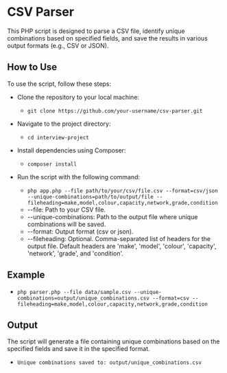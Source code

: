 # CSV Parser
This PHP script is designed to parse a CSV file, identify unique combinations based on specified fields, and save the results in various output formats (e.g., CSV or JSON).

## How to Use

To use the script, follow these steps:

- Clone the repository to your local machine:
  - `git clone https://github.com/your-username/csv-parser.git`

- Navigate to the project directory:
  - `cd interview-project`
- Install dependencies using Composer:
    - `composer install`
- Run the script with the following command:
  - `php app.php --file path/to/your/csv/file.csv --format=csv/json --unique-combinations=path/to/output/file --fileheading=make,model,colour,capacity,network,grade,condition`
  - --file: Path to your CSV file.
  - --unique-combinations: Path to the output file where unique combinations will be saved.
  - --format: Output format (csv or json).
  - --fileheading: Optional. Comma-separated list of headers for the output file. Default headers are 'make', 'model', 'colour', 'capacity', 'network', 'grade', and 'condition'.

## Example
- `php parser.php --file data/sample.csv --unique-combinations=output/unique_combinations.csv --format=csv --fileheading=make,model,colour,capacity,network,grade,condition`

## Output

The script will generate a file containing unique combinations based on the specified fields and save it in the specified format.

- `Unique combinations saved to: output/unique_combinations.csv`
